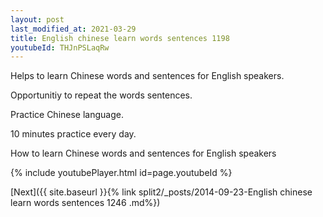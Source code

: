 ```yaml
---
layout: post
last_modified_at: 2021-03-29
title: English chinese learn words sentences 1198 
youtubeId: THJnPSLaqRw
---
```

 
 
Helps to learn Chinese words and sentences for English speakers.

Opportunitiy to repeat the words sentences. 

Practice Chinese language. 
 
10 minutes practice every day. 
 
How to learn Chinese words and sentences for English speakers 
 
{% include youtubePlayer.html id=page.youtubeId %}
 
 
[Next]({{ site.baseurl }}{% link  split2/_posts/2014-09-23-English chinese learn words sentences 1246 .md%})
 
